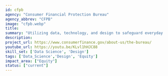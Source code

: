 ```yaml
---
id: cfpb
agency: "Consumer Financial Protection Bureau"
agency_abbrev: "CFPB"
image: "cfpb.webp"
title: 
summary: "Utilizing data, technology, and design to safeguard everyday financial stability and build a more inclusive economy."
description: 
project_url: https://www.consumerfinance.gov/about-us/the-bureau/
youtube_url: https://youtu.be/KLvl1hHJC88
skill_set: ['Data Science', 'Design']
tags: ['Data_Science','Design', 'Equity']
impact_area: ["Equity"]
status: ["current"]
---
```


